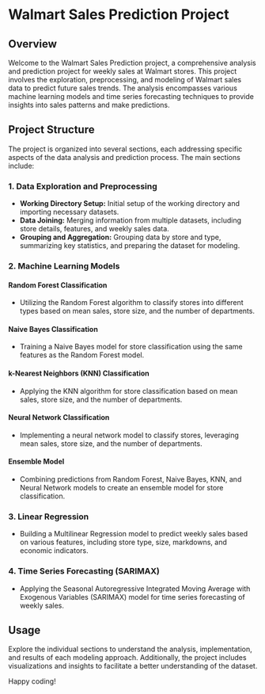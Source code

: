 # Walmart Sales Prediction Project

## Overview

Welcome to the Walmart Sales Prediction project, a comprehensive analysis and prediction project for weekly sales at Walmart stores. This project involves the exploration, preprocessing, and modeling of Walmart sales data to predict future sales trends. The analysis encompasses various machine learning models and time series forecasting techniques to provide insights into sales patterns and make predictions.

## Project Structure

The project is organized into several sections, each addressing specific aspects of the data analysis and prediction process. The main sections include:

### 1. Data Exploration and Preprocessing

- **Working Directory Setup:** Initial setup of the working directory and importing necessary datasets.
- **Data Joining:** Merging information from multiple datasets, including store details, features, and weekly sales data.
- **Grouping and Aggregation:** Grouping data by store and type, summarizing key statistics, and preparing the dataset for modeling.

### 2. Machine Learning Models

#### Random Forest Classification

- Utilizing the Random Forest algorithm to classify stores into different types based on mean sales, store size, and the number of departments.

#### Naive Bayes Classification

- Training a Naive Bayes model for store classification using the same features as the Random Forest model.

#### k-Nearest Neighbors (KNN) Classification

- Applying the KNN algorithm for store classification based on mean sales, store size, and the number of departments.

#### Neural Network Classification

- Implementing a neural network model to classify stores, leveraging mean sales, store size, and the number of departments.

#### Ensemble Model

- Combining predictions from Random Forest, Naive Bayes, KNN, and Neural Network models to create an ensemble model for store classification.

### 3. Linear Regression

- Building a Multilinear Regression model to predict weekly sales based on various features, including store type, size, markdowns, and economic indicators.

### 4. Time Series Forecasting (SARIMAX)

- Applying the Seasonal Autoregressive Integrated Moving Average with Exogenous Variables (SARIMAX) model for time series forecasting of weekly sales.

## Usage

Explore the individual sections to understand the analysis, implementation, and results of each modeling approach. Additionally, the project includes visualizations and insights to facilitate a better understanding of the dataset.

Happy coding!
